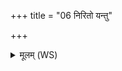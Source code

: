 +++
title = "06 निरितो यन्तु"

+++
<details><summary>मूलम् (WS)</summary>

निरितो यन्तु नैर्ऋत्या मृत्योव एकशतं परः ।  
सेधान्मैषां यत्तमः प्राणान् ज्योतिश्च दध्महे ॥ ६ ॥
</details>